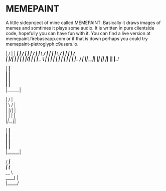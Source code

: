 # MEMEPAINT
A little sideproject of mine called MEMEPAINT. Basically it draws images of memes and somtimes it plays some audio. It is written in pure clientside code, hopefully you can have fun with it. You can find a live version at memepaint.firebaseapp.com or if that is down perhaps you could try memepaint-pietroglyph.c9users.io.




 |  \/  |  |  ____|  |  \/  |  |  ____|   / ____|
 | \  / |  | |__     | \  / |  | |__     | (___  
 | |\/| |  |  __|    | |\/| |  |  __|     \___ \ 
 | |  | |  | |____   | |  | |  | |____    ____) |
 |_|__|_|  |______|  |_|  |_|  |______|  |_____/ 
                                    
 |  ____|                                        
 | |__                                           
 |  __|                                          
 | |____                                         
 |______|                                        
                                   
 |  \/  |                                        
 | \  / |                                        
 | |\/| |                                        
 | |  | |                                        
 |_|__|_|                                        
                                 
 |  ____|                                        
 | |__                                           
 |  __|                                          
 | |____                                         
 |______|                                        
                                    
  / ____|                                        
 | (___                                          
  \___ \                                         
  ____) |                                        
 |_____/                                         
                                                 
                                                 

